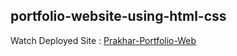 ## portfolio-website-using-html-css
Watch Deployed Site : [Prakhar-Portfolio-Web](https://myportfolio-web-app.herokuapp.com/)
